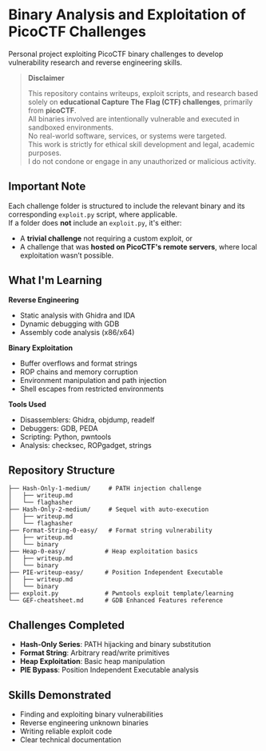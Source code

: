 # Binary Analysis and Exploitation of PicoCTF Challenges

Personal project exploiting PicoCTF binary challenges to develop vulnerability research and reverse engineering skills.

> **Disclaimer**
>
> This repository contains writeups, exploit scripts, and research based solely on **educational Capture The Flag (CTF) challenges**, primarily from **picoCTF**.  
> All binaries involved are intentionally vulnerable and executed in sandboxed environments.  
> No real-world software, services, or systems were targeted.  
> This work is strictly for ethical skill development and legal, academic purposes.  
> I do not condone or engage in any unauthorized or malicious activity.

## Important Note

Each challenge folder is structured to include the relevant binary and its corresponding `exploit.py` script, where applicable.  
If a folder does **not** include an `exploit.py`, it's either:

- A **trivial challenge** not requiring a custom exploit, or  
- A challenge that was **hosted on PicoCTF's remote servers**, where local exploitation wasn’t possible.

## What I'm Learning

**Reverse Engineering**
- Static analysis with Ghidra and IDA
- Dynamic debugging with GDB
- Assembly code analysis (x86/x64)

**Binary Exploitation**
- Buffer overflows and format strings
- ROP chains and memory corruption
- Environment manipulation and path injection
- Shell escapes from restricted environments

**Tools Used**
- Disassemblers: Ghidra, objdump, readelf
- Debuggers: GDB, PEDA
- Scripting: Python, pwntools
- Analysis: checksec, ROPgadget, strings

## Repository Structure

```
├── Hash-Only-1-medium/     # PATH injection challenge
│   ├── writeup.md
│   └── flaghasher
├── Hash-Only-2-medium/     # Sequel with auto-execution
│   ├── writeup.md
│   └── flaghasher
├── Format-String-0-easy/   # Format string vulnerability
│   ├── writeup.md
│   └── binary
├── Heap-0-easy/           # Heap exploitation basics
│   ├── writeup.md
│   └── binary
├── PIE-writeup-easy/      # Position Independent Executable
│   ├── writeup.md
│   └── binary
├── exploit.py             # Pwntools exploit template/learning
└── GEF-cheatsheet.md      # GDB Enhanced Features reference
```

## Challenges Completed

- **Hash-Only Series**: PATH hijacking and binary substitution
- **Format String**: Arbitrary read/write primitives  
- **Heap Exploitation**: Basic heap manipulation
- **PIE Bypass**: Position Independent Executable analysis

## Skills Demonstrated

- Finding and exploiting binary vulnerabilities
- Reverse engineering unknown binaries
- Writing reliable exploit code
- Clear technical documentation
